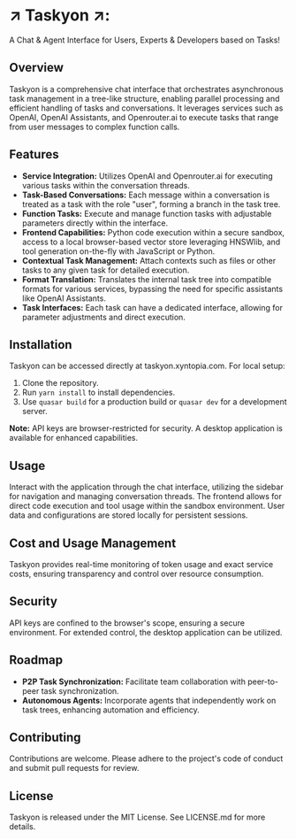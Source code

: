 # ↗️ Taskyon ↗️:

A Chat & Agent Interface for Users, Experts & Developers  based on Tasks!

## Overview

Taskyon is a comprehensive chat interface that orchestrates asynchronous task management in a tree-like structure, enabling parallel processing and efficient handling of tasks and conversations. It leverages services such as OpenAI, OpenAI Assistants, and Openrouter.ai to execute tasks that range from user messages to complex function calls.

## Features

- **Service Integration:** Utilizes OpenAI and Openrouter.ai for executing various tasks within the conversation threads.
- **Task-Based Conversations:** Each message within a conversation is treated as a task with the role "user", forming a branch in the task tree.
- **Function Tasks:** Execute and manage function tasks with adjustable parameters directly within the interface.
- **Frontend Capabilities:** Python code execution within a secure sandbox, access to a local browser-based vector store leveraging HNSWlib, and tool generation on-the-fly with JavaScript or Python.
- **Contextual Task Management:** Attach contexts such as files or other tasks to any given task for detailed execution.
- **Format Translation:** Translates the internal task tree into compatible formats for various services, bypassing the need for specific assistants like OpenAI Assistants.
- **Task Interfaces:** Each task can have a dedicated interface, allowing for parameter adjustments and direct execution.

## Installation

Taskyon can be accessed directly at taskyon.xyntopia.com. For local setup:

1. Clone the repository.
2. Run `yarn install` to install dependencies.
3. Use `quasar build` for a production build or `quasar dev` for a development server.

**Note:** API keys are browser-restricted for security. A desktop application is available for enhanced capabilities.

## Usage

Interact with the application through the chat interface, utilizing the sidebar for navigation and managing conversation threads. The frontend allows for direct code execution and tool usage within the sandbox environment. User data and configurations are stored locally for persistent sessions.

## Cost and Usage Management

Taskyon provides real-time monitoring of token usage and exact service costs, ensuring transparency and control over resource consumption.

## Security

API keys are confined to the browser's scope, ensuring a secure environment. For extended control, the desktop application can be utilized.

## Roadmap

- **P2P Task Synchronization:** Facilitate team collaboration with peer-to-peer task synchronization.
- **Autonomous Agents:** Incorporate agents that independently work on task trees, enhancing automation and efficiency.

## Contributing

Contributions are welcome. Please adhere to the project's code of conduct and submit pull requests for review.

## License

Taskyon is released under the MIT License. See LICENSE.md for more details.

